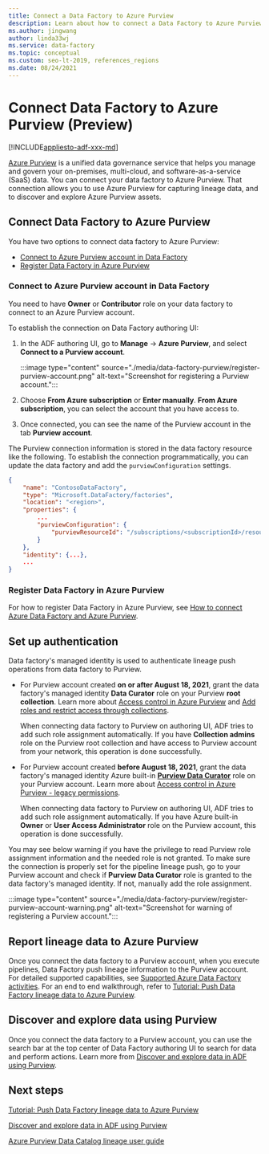 ```yaml
---
title: Connect a Data Factory to Azure Purview
description: Learn about how to connect a Data Factory to Azure Purview
ms.author: jingwang
author: linda33wj
ms.service: data-factory
ms.topic: conceptual
ms.custom: seo-lt-2019, references_regions
ms.date: 08/24/2021
---
```


# Connect Data Factory to Azure Purview (Preview)

[!INCLUDE[appliesto-adf-xxx-md](includes/appliesto-adf-xxx-md.md)]

[Azure Purview](../purview/overview.md) is a unified data governance service that helps you manage and govern your on-premises, multi-cloud, and software-as-a-service (SaaS) data. You can connect your data factory to Azure Purview. That connection allows you to use Azure Purview for capturing lineage data, and to discover and explore Azure Purview assets.

## Connect Data Factory to Azure Purview

You have two options to connect data factory to Azure Purview:

- [Connect to Azure Purview account in Data Factory](#connect-to-azure-purview-account-in-data-factory)
- [Register Data Factory in Azure Purview](#register-data-factory-in-azure-purview)

### Connect to Azure Purview account in Data Factory

You need to have **Owner** or **Contributor** role on your data factory to connect to an Azure Purview account.

To establish the connection on Data Factory authoring UI:

1. In the ADF authoring UI, go to **Manage** -> **Azure Purview**, and select **Connect to a Purview account**. 

    :::image type="content" source="./media/data-factory-purview/register-purview-account.png" alt-text="Screenshot for registering a Purview account.":::

2. Choose **From Azure subscription** or **Enter manually**. **From Azure subscription**, you can select the account that you have access to.

3. Once connected, you can see the name of the Purview account in the tab **Purview account**.

The Purview connection information is stored in the data factory resource like the following. To establish the connection programmatically, you can update the data factory and add the `purviewConfiguration` settings.

```json
{
    "name": "ContosoDataFactory",
    "type": "Microsoft.DataFactory/factories",
    "location": "<region>",
    "properties": {
        ...
        "purviewConfiguration": {
            "purviewResourceId": "/subscriptions/<subscriptionId>/resourceGroups/<resourceGroupname>/providers/Microsoft.Purview/accounts/<PurviewAccountName>"
        }
    },
    "identity": {...},
    ...
}
```

### Register Data Factory in Azure Purview

For how to register Data Factory in Azure Purview, see [How to connect Azure Data Factory and Azure Purview](../purview/how-to-link-azure-data-factory.md).

## Set up authentication

Data factory's managed identity is used to authenticate lineage push operations from data factory to Purview. 

- For Purview account created **on or after August 18, 2021**, grant the data factory's managed identity **Data Curator** role on your Purview **root collection**. Learn more about [Access control in Azure Purview](../purview/catalog-permissions.md) and [Add roles and restrict access through collections](../purview/how-to-create-and-manage-collections.md#add-roles-and-restrict-access-through-collections).

    When connecting data factory to Purview on authoring UI, ADF tries to add such role assignment automatically. If you have **Collection admins** role on the Purview root collection and have access to Purview account from your network, this operation is done successfully.

- For Purview account created **before August 18, 2021**, grant the data factory's managed identity Azure built-in [**Purview Data Curator**](../role-based-access-control/built-in-roles.md#purview-data-curator) role on your Purview account. Learn more about [Access control in Azure Purview - legacy permissions](../purview/catalog-permissions.md#legacy-permission-guide).

    When connecting data factory to Purview on authoring UI, ADF tries to add such role assignment automatically. If you have Azure built-in **Owner** or **User Access Administrator** role on the Purview account, this operation is done successfully.

You may see below warning if you have the privilege to read Purview role assignment information and the needed role is not granted. To make sure the connection is properly set for the pipeline lineage push, go to your Purview account and check if **Purview Data Curator** role is granted to the data factory's managed identity. If not, manually add the role assignment.

:::image type="content" source="./media/data-factory-purview/register-purview-account-warning.png" alt-text="Screenshot for warning of registering a Purview account.":::

## Report lineage data to Azure Purview

Once you connect the data factory to a Purview account, when you execute pipelines, Data Factory push lineage information to the Purview account. For detailed supported capabilities, see [Supported Azure Data Factory activities](../purview/how-to-link-azure-data-factory.md#supported-azure-data-factory-activities). For an end to end walkthrough, refer to [Tutorial: Push Data Factory lineage data to Azure Purview](tutorial-push-lineage-to-purview.md).

## Discover and explore data using Purview

Once you connect the data factory to a Purview account, you can use the search bar at the top center of Data Factory authoring UI to search for data and perform actions. Learn more from [Discover and explore data in ADF using Purview](how-to-discover-explore-purview-data.md).

## Next steps

[Tutorial: Push Data Factory lineage data to Azure Purview](tutorial-push-lineage-to-purview.md)

[Discover and explore data in ADF using Purview](how-to-discover-explore-purview-data.md)

[Azure Purview Data Catalog lineage user guide](../purview/catalog-lineage-user-guide.md)
